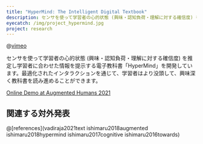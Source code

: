 ```yaml
---
title: "HyperMind: The Intelligent Digital Textbook"
description: センサを使って学習者の心的状態 (興味・認知負荷・理解に対する確信度) を推定し学習者に合わせた情報を提示する電子教科書「HyperMind」を開発しています。最適化されたインタラクションを通じて、学習者はより没頭して、興味深く教科書を読み進めることができます。
eyecatch: /img/project_hypermind.jpg
project: research
---
```


@[vimeo](771067351)

センサを使って学習者の心的状態 (興味・認知負荷・理解に対する確信度) を推定し学習者に合わせた情報を提示する電子教科書「HyperMind」を開発しています。最適化されたインタラクションを通じて、学習者はより没頭して、興味深く教科書を読み進めることができます。

<a href="https://vadiraja2021text.vercel.app/" id="ahs2021demo">Online Demo at Augmented Humans 2021</a>

## 関連する対外発表

@[references](vadiraja2021text ishimaru2018augmented ishimaru2018hypermind ishimaru2017cognitive ishimaru2016towards)